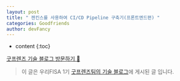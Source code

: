 ```yaml
---
layout: post
title: " 젠킨스를 사용하여 CI/CD Pipeline 구축기(프론트엔드편) "
categories: Goodfriends
author: devFancy
---
```

* content
{:toc}

[굿프렌즈 기술 블로그 방문하기 🎋](https://goodfriends-team.tistory.com/)

> 이 글은 우리FISA 1기 [굿프렌즈팀의 기술 블로그](https://goodfriends-team.tistory.com/9)에 게시된 글 입니다.
